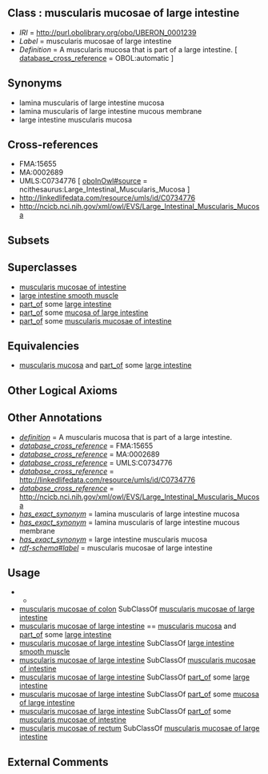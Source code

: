 
## Class : muscularis mucosae of large intestine

 * *IRI* = http://purl.obolibrary.org/obo/UBERON_0001239
 * *Label* = muscularis mucosae of large intestine
 * *Definition* = A muscularis mucosa that is part of a large intestine. [ [database_cross_reference](../../ef/oboInOwl#hasDbXref.md) = OBOL:automatic ]

## Synonyms

 * lamina muscularis of large intestine mucosa
 * lamina muscularis of large intestine mucous membrane
 * large intestine muscularis mucosa

## Cross-references

 * FMA:15655
 * MA:0002689
 * UMLS:C0734776 [ [oboInOwl#source](../../ce/oboInOwl#source.md) = ncithesaurus:Large_Intestinal_Muscularis_Mucosa ]
 * http://linkedlifedata.com/resource/umls/id/C0734776
 * http://ncicb.nci.nih.gov/xml/owl/EVS/Large_Intestinal_Muscularis_Mucosa

## Subsets


## Superclasses

 * [muscularis mucosae of intestine](../../UBERON/40/UBERON_0001240.md)
 * [large intestine smooth muscle](../../UBERON/20/UBERON_0004220.md)
 * [part_of](../../BFO/50/BFO_0000050.md) some [large intestine](../../UBERON/59/UBERON_0000059.md)
 * [part_of](../../BFO/50/BFO_0000050.md) some [mucosa of large intestine](../../UBERON/07/UBERON_0001207.md)
 * [part_of](../../BFO/50/BFO_0000050.md) some [muscularis mucosae of intestine](../../UBERON/40/UBERON_0001240.md)

## Equivalencies

 * [muscularis mucosa](../../UBERON/76/UBERON_0006676.md) and [part_of](../../BFO/50/BFO_0000050.md) some [large intestine](../../UBERON/59/UBERON_0000059.md)

## Other Logical Axioms


## Other Annotations

 * *[definition](../../IAO/15/IAO_0000115.md)* = A muscularis mucosa that is part of a large intestine.
 * *[database_cross_reference](../../ef/oboInOwl#hasDbXref.md)* = FMA:15655
 * *[database_cross_reference](../../ef/oboInOwl#hasDbXref.md)* = MA:0002689
 * *[database_cross_reference](../../ef/oboInOwl#hasDbXref.md)* = UMLS:C0734776
 * *[database_cross_reference](../../ef/oboInOwl#hasDbXref.md)* = http://linkedlifedata.com/resource/umls/id/C0734776
 * *[database_cross_reference](../../ef/oboInOwl#hasDbXref.md)* = http://ncicb.nci.nih.gov/xml/owl/EVS/Large_Intestinal_Muscularis_Mucosa
 * *[has_exact_synonym](../../ym/oboInOwl#hasExactSynonym.md)* = lamina muscularis of large intestine mucosa
 * *[has_exact_synonym](../../ym/oboInOwl#hasExactSynonym.md)* = lamina muscularis of large intestine mucous membrane
 * *[has_exact_synonym](../../ym/oboInOwl#hasExactSynonym.md)* = large intestine muscularis mucosa
 * *[rdf-schema#label](../../el/rdf-schema#label.md)* = muscularis mucosae of large intestine

## Usage

 * -
 * [muscularis mucosae of colon](../../UBERON/78/UBERON_0007178.md) SubClassOf [muscularis mucosae of large intestine](../../UBERON/39/UBERON_0001239.md)
 * [muscularis mucosae of large intestine](../../UBERON/39/UBERON_0001239.md) == [muscularis mucosa](../../UBERON/76/UBERON_0006676.md) and [part_of](../../BFO/50/BFO_0000050.md) some [large intestine](../../UBERON/59/UBERON_0000059.md)
 * [muscularis mucosae of large intestine](../../UBERON/39/UBERON_0001239.md) SubClassOf [large intestine smooth muscle](../../UBERON/20/UBERON_0004220.md)
 * [muscularis mucosae of large intestine](../../UBERON/39/UBERON_0001239.md) SubClassOf [muscularis mucosae of intestine](../../UBERON/40/UBERON_0001240.md)
 * [muscularis mucosae of large intestine](../../UBERON/39/UBERON_0001239.md) SubClassOf [part_of](../../BFO/50/BFO_0000050.md) some [large intestine](../../UBERON/59/UBERON_0000059.md)
 * [muscularis mucosae of large intestine](../../UBERON/39/UBERON_0001239.md) SubClassOf [part_of](../../BFO/50/BFO_0000050.md) some [mucosa of large intestine](../../UBERON/07/UBERON_0001207.md)
 * [muscularis mucosae of large intestine](../../UBERON/39/UBERON_0001239.md) SubClassOf [part_of](../../BFO/50/BFO_0000050.md) some [muscularis mucosae of intestine](../../UBERON/40/UBERON_0001240.md)
 * [muscularis mucosae of rectum](../../UBERON/97/UBERON_0012497.md) SubClassOf [muscularis mucosae of large intestine](../../UBERON/39/UBERON_0001239.md)

## External Comments

